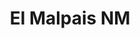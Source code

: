 ---
unit_code: "ELMA"
unit_name: "El Malpais NM"
unit_type: "National Monument"
nps_region: "Intermountain"
scalerank: 5
note: "null"
name: "El Malpais NM"
featureclass: "National Park Service"
geojson: >-
  {"type":"Feature","properties":{},"geometry":{"type":"Polygon","coordinates":[[[-107.80314127604167,34.98356119791667],[-107.82242838541667,34.94010416666667],[-107.8514404296875,34.93046061197917],[-107.87076822916667,34.8773193359375],[-107.8948974609375,34.8773193359375],[-107.91902669270834,34.843505859375],[-107.90934244791667,34.80973307291667],[-107.95768229166667,34.756591796875],[-107.96732584635417,34.73246256510417],[-107.99629720052084,34.708333333333336],[-107.99629720052084,34.73246256510417],[-108.04459635416667,34.7373046875],[-108.04459635416667,34.814534505208336],[-107.96732584635417,34.86767578125],[-108.00594075520834,34.86767578125],[-108.04459635416667,34.88700358072917],[-108.04459635416667,34.857991536458336],[-108.07352701822917,34.814534505208336],[-108.12666829427084,34.814534505208336],[-108.14599609375,34.829060872395836],[-108.15079752604167,34.891845703125],[-108.09769694010417,34.901448567708336],[-108.11698404947917,34.9207763671875],[-108.11698404947917,34.949788411458336],[-108.14599609375,34.97391764322917],[-108.0928955078125,35.012532552083336],[-108.04939778645834,35.002888997395836],[-107.97696940104167,34.959431966145836],[-108.06388346354167,34.959431966145836],[-108.04459635416667,34.935302734375],[-108.04459635416667,34.906331380208336],[-107.95768229166667,34.906331380208336],[-107.947998046875,34.95458984375],[-107.89005533854167,34.959431966145836],[-107.89005533854167,34.9884033203125],[-107.85624186197917,35.002888997395836],[-107.8079833984375,35.002888997395836],[-107.80314127604167,34.98356119791667]]]}}
number: 40
title: "El Malpais NM"
---